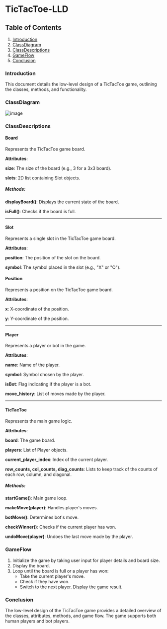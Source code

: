# TicTacToe-LLD

## Table of Contents
1. [Introduction](#introduction)
2. [ClassDiagram](#classdiagram)
3. [ClassDescriptions](#classdescriptions)
4. [GameFlow](#gameflow)
5. [Conclusion](#conclusion)

### Introduction
This document details the low-level design of a TicTacToe game, outlining the classes, methods, and functionality.

### ClassDiagram
![image](https://github.com/codingis4noobs2/TicTacToe-LLD/assets/87560178/cdb56cfd-8e40-4f38-82d7-bc3f6845c74c)

### ClassDescriptions
#### Board
Represents the TicTacToe game board.

**Attributes**:

**size**: The size of the board (e.g., 3 for a 3x3 board).

**slots**: 2D list containing Slot objects.

##### Methods:

**displayBoard()**: Displays the current state of the board.

**isFull()**: Checks if the board is full.

---

#### Slot
Represents a single slot in the TicTacToe game board.

**Attributes**:

**position**: The position of the slot on the board.

**symbol**: The symbol placed in the slot (e.g., "X" or "O").

#### Position
Represents a position on the TicTacToe game board.

**Attributes**:

**x**: X-coordinate of the position.

**y**: Y-coordinate of the position.

---

#### Player

Represents a player or bot in the game.

**Attributes**:

**name**: Name of the player.

**symbol**: Symbol chosen by the player.

**isBot**: Flag indicating if the player is a bot.

**move_history**: List of moves made by the player.

---

#### TicTacToe

Represents the main game logic.

**Attributes**:

**board**: The game board.

**players**: List of Player objects.

**current_player_index**: Index of the current player.

**row_counts, col_counts, diag_counts**: Lists to keep track of the counts of each row, column, and diagonal.

##### Methods:

**startGame()**: Main game loop.

**makeMove(player)**: Handles player's moves.

**botMove()**: Determines bot's move.

**checkWinner()**: Checks if the current player has won.

**undoMove(player)**: Undoes the last move made by the player.

### GameFlow
1. Initialize the game by taking user input for player details and board size.
2. Display the board.
3. Loop until the board is full or a player has won:
   - Take the current player's move.
   - Check if they have won.
   - Switch to the next player.
  Display the game result.

### Conclusion
The low-level design of the TicTacToe game provides a detailed overview of the classes, attributes, methods, and game flow. The game supports both human players and bot players.

